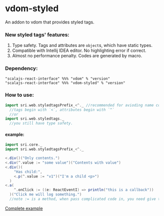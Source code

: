 # vdom-styled

An addon to vdom that provides styled tags.

### New styled tags' features:

1. Type safety. Tags and attributes are `object`s, which have static types.
2. Compatible with Intellij IDEA editor. No highlighting error if correct.
3. Almost no performance penalty. Codes are generated by macro.

### Dependency:

    "scalajs-react-interface" %%% "vdom" % "version"
    "scalajs-react-interface" %%% "vdom-styled" % "version"

### How to use:
```scala
import sri.web.styledtagsPrefix_<^._ //recommended for avioding name conflicts.
  //tags begin with `<`, attributes begin with `^`
  //or
import sri.web.styledtags._
  //you still have type safety.
```

#### example:
```scala
import sri.core._
import sri.web.styledtagsPrefix_<^._

<.div()("Only contents.")
<.div(^.value := "some value")("Contents with value")
<.div()(
    "Has child:",
    <.p(^.value := "v1")("I'm a child <p>")
  )
<.a(
    ^.onClick := ((e: ReactEventI) => println("this is a callback"))
  )("Click me will log something.")
  //note := is a method, when pass complicated code in, you need give them parentheses.
```    

[Complete example](incubation/src/main/scala/sri/web/template/components/StyledTagsComTest.scala)   
